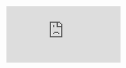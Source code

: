 <iframe style=”border: 0px #ffffff none;” src="https://itch.io/embed-upload/3368244?color=333333" name=”myiFrame” width=”100%” height=”100%″ frameborder=”1″ marginwidth=”0px” marginheight=”0px” scrolling=”yes” allowfullscreen=”allowfullscreen”><a href="https://victorcappa.itch.io/teste-webgl-bulbasaur">Play Teste WebGL Bulbasaur on itch.io</a></iframe>



```

